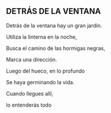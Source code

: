 ## DETRÁS DE LA VENTANA

Detrás de la ventana hay un gran jardín.

Utiliza la linterna en la noche,

Busca el camino de las hormigas negras,

Marca una dirección.

Luego del hueco, en lo profundo

Se haya germinando la vida.

Cuando llegues allí,

lo entenderás todo
